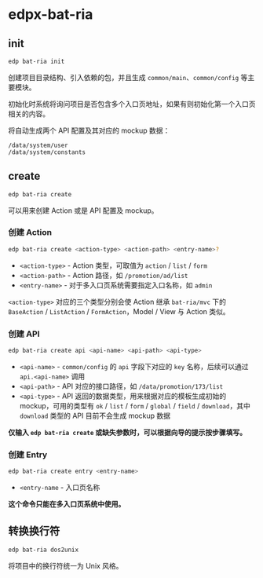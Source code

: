 # edpx-bat-ria

## init

```bash
edp bat-ria init
```

创建项目目录结构、引入依赖的包，并且生成 `common/main`、`common/config` 等主要模块。

初始化时系统将询问项目是否包含多个入口页地址，如果有则初始化第一个入口页相关的内容。

将自动生成两个 API 配置及其对应的 mockup 数据：

```
/data/system/user
/data/system/constants
```

## create

```bash
edp bat-ria create
```

可以用来创建 Action 或是 API 配置及 mockup。

### 创建 Action

```bash
edp bat-ria create <action-type> <action-path> <entry-name>?
```

* `<action-type>` - Action 类型，可取值为 `action` / `list` / `form`
* `<action-path>` - Action 路径，如 `/promotion/ad/list`
* `<entry-name>` - 对于多入口页系统需要指定入口名称，如 `admin`

`<action-type>` 对应的三个类型分别会使 Action 继承 `bat-ria/mvc` 下的 `BaseAction` / `ListAction` / `FormAction`，Model / View 与 Action 类似。

### 创建 API

```bash
edp bat-ria create api <api-name> <api-path> <api-type>
```

* `<api-name>` - `common/config` 的 `api` 字段下对应的 `key` 名称，后续可以通过 `api.<api-name>` 调用
* `<api-path>` - API 对应的接口路径，如 `/data/promotion/173/list`
* `<api-type>` - API 返回的数据类型，用来根据对应的模板生成初始的 mockup，可用的类型有 `ok` / `list` / `form` / `global` / `field` / `download`，其中 `download` 类型的 API 目前不会生成 mockup 数据

**仅输入 `edp bat-ria create` 或缺失参数时，可以根据向导的提示按步骤填写。**

### 创建 Entry

```bash
edp bat-ria create entry <entry-name>
```

* `<entry-name` - 入口页名称

**这个命令只能在多入口页系统中使用。**


## 转换换行符

```bash
edp bat-ria dos2unix
```

将项目中的换行符统一为 Unix 风格。
